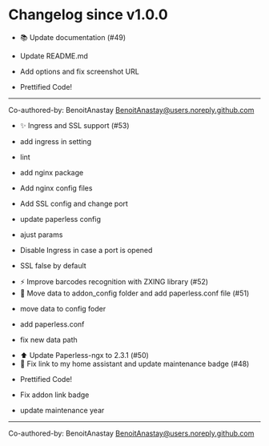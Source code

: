 # Changelog since v1.0.0
- 📚 Update documentation (#49)

* Update README.md

* Add options and fix screenshot URL

* Prettified Code!

---------

Co-authored-by: BenoitAnastay <BenoitAnastay@users.noreply.github.com> 
- ✨ Ingress and SSL support (#53)

* add ingress in setting

* lint

* add nginx package

* Add nginx config files

* Add SSL config and change port

* update paperless config

* ajust params

* Disable Ingress in case a port is opened

* SSL false by default 
- ⚡ Improve barcodes recognition with ZXING library (#52) 
- 🔨 Move data to addon_config folder and add paperless.conf file (#51)

* move data to config foder

* add paperless.conf

* fix new data path 
- ⬆️ Update Paperless-ngx to 2.3.1 (#50) 
- 🎉 Fix link to my home assistant and update maintenance badge (#48)

* Prettified Code!

* Fix addon link badge

* update maintenance year

---------

Co-authored-by: BenoitAnastay <BenoitAnastay@users.noreply.github.com> 
